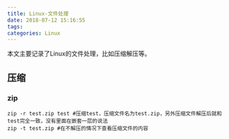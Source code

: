 ```yaml
---
title: Linux-文件处理
date: 2018-07-12 15:16:55
tags:
categories: Linux
---
```


本文主要记录了Linux的文件处理，比如压缩解压等。

<!--more-->

## 压缩

### zip

```
zip -r test.zip test #压缩test，压缩文件名为test.zip，另外压缩文件解压后就和test完全一致，没有里面在嵌套一层的说法
zip -t test.zip #在不解压的情况下查看压缩文件的内容
```
